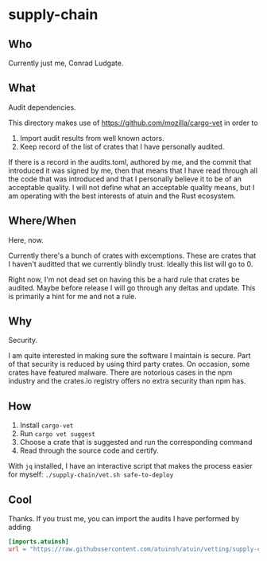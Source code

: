 # supply-chain

## Who

Currently just me, Conrad Ludgate.

## What

Audit dependencies.

This directory makes use of <https://github.com/mozilla/cargo-vet> in order to
1) Import audit results from well known actors.
2) Keep record of the list of crates that I have personally audited.

If there is a record in the audits.toml, authored by me, and the commit that introduced it was
signed by me, then that means that I have read through all the code that was introduced and that
I personally believe it to be of an acceptable quality. I will not define what an acceptable quality means,
but I am operating with the best interests of atuin and the Rust ecosystem.

## Where/When

Here, now.

Currently there's a bunch of crates with excemptions. These are crates
that I haven't auditted that we currently blindly trust. Ideally this list will go to 0.

Right now, I'm not dead set on having this be a hard rule that crates be audited.
Maybe before release I will go through any deltas and update. This is primarily a hint for me
and not a rule.

## Why

Security.

I am quite interested in making sure the software I maintain is secure.
Part of that security is reduced by using third party crates. On occasion, some crates
have featured malware. There are notorious cases in the npm industry and the crates.io
registry offers no extra security than npm has.

## How

1. Install `cargo-vet`
2. Run `cargo vet suggest`
3. Choose a crate that is suggested and run the corresponding command
4. Read through the source code and certify.

With `jq` installed, I have an interactive script that makes the process easier for myself:
`./supply-chain/vet.sh safe-to-deploy`

## Cool

Thanks. If you trust me, you can import the audits I have performed by adding

```toml
[imports.atuinsh]
url = "https://raw.githubusercontent.com/atuinsh/atuin/vetting/supply-chain/audits.toml"
```

